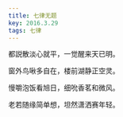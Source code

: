 ```yaml
---
title: 七律无题
key: 2016.3.29
tags: 七律
---
```


都説散淡心就平，一觉醒来天已明。

窗外鸟啾多自在，楼前湖静正空灵。

慢嚼泡饭看旭日，细吮香茗和微风。

老若随缘简单想，坦然潇洒赛年轻。

</br>

